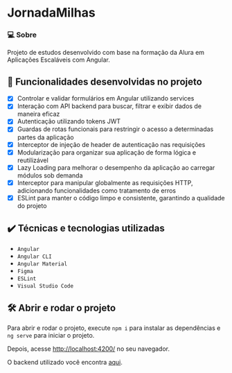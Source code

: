 # JornadaMilhas
### 💻 Sobre
Projeto de estudos desenvolvido com base na formação da Alura em Aplicações Escaláveis com Angular.


## 🔨 Funcionalidades desenvolvidas no projeto
- [x] Controlar e validar formulários em Angular utilizando services
- [x] Interação com API backend para buscar, filtrar e exibir dados de maneira eficaz
- [x] Autenticação utilizando tokens JWT
- [x] Guardas de rotas funcionais para restringir o acesso a determinadas partes da aplicação
- [x] Interceptor de injeção de header de autenticação nas requisições
- [x] Modularização para organizar sua aplicação de forma lógica e reutilizável
- [x] Lazy Loading para melhorar o desempenho da aplicação ao carregar módulos sob demanda
- [x] Interceptor para manipular globalmente as requisições HTTP, adicionando funcionalidades como tratamento de erros
- [x] ESLint para manter o código limpo e consistente, garantindo a qualidade do projeto

## ✔️ Técnicas e tecnologias utilizadas

- `Angular`
- `Angular CLI`
- `Angular Material`
- `Figma`
- `ESLint`
- `Visual Studio Code`


## 🛠️ Abrir e rodar o projeto

Para abrir e rodar o projeto, execute `npm i` para instalar as dependências e `ng serve` para iniciar o projeto.

Depois, acesse <a href="http://localhost:4200/">http://localhost:4200/</a> no seu navegador.

O backend utilizado você encontra [aqui](https://github.com/viniciosneves/jornada-milhas-api).

